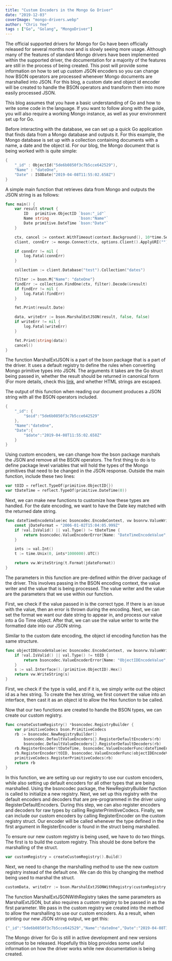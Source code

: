 ```yaml
---
title: "Custom Encoders in the Mongo Go Driver"
date: "2019-12-03"
coverImage: "mongo-drivers.webp"
author: "Chris Yee"
tags : ["Go", "Golang", "MongoDriver"]
---
```


The official supported drivers for Mongo for Go have been officially released for several months now and is slowly seeing more usage. Although many of the features of standard Mongo drivers have been implemented within the supported driver, the documentation for a majority of the features are still in the process of being created. This post will provide some information on how to set up custom JSON encoders so you can change how BSON operators are processed whenever Mongo documents are marshalled into JSON. For this blog, a custom date and object id encoder will be created to handle the BSON operators and transform them into more easily processed JSON.

This blog assumes that you have a basic understanding of Go and how to write some code in the language. If you want to follow along with the guide, you will also require a working Mongo instance, as well as your environment set up for Go.

Before interacting with the database, we can set up a quick Go application that finds data from a Mongo database and outputs it. For this example, the Mongo database is set up with a collection containing documents with a name, a date and the object id. For our blog, the Mongo document that is being worked with is quite simple:

```go
{
    "_id" : ObjectId("5de6b0850f3c7b5cce642529"),
    "Name" : "dateOne",
    "Date" : ISODate("2019-04-08T11:55:02.658Z")
}
```

A simple main function that retrieves data from Mongo and outputs the JSON string is as follows:

```go
func main() {
	var result struct {
		ID   primitive.ObjectID `bson:"_id"`
		Name string             `bson:"Name"`
		Date primitive.DateTime `bson:"Date"`
	}

	ctx, cancel := context.WithTimeout(context.Background(), 10*time.Second)
	client, connErr := mongo.Connect(ctx, options.Client().ApplyURI(""))

	if connErr != nil {
		log.Fatal(connErr)
	}

	collection := client.Database("test").Collection("dates")

	filter := bson.M{"Name": "dateOne"}
	findErr := collection.FindOne(ctx, filter).Decode(&result)
	if findErr != nil {
		log.Fatal(findErr)
	}

	fmt.Print(result.Date)

	data, writeErr := bson.MarshalExtJSON(result, false, false)
	if writeErr != nil {
		log.Fatal(writeErr)
	}

	fmt.Print(string(data))
	cancel()
}
```

The function MarshalExtJSON is a part of the bson package that is a part of the driver. It uses a default registry to define the rules when converting Mongo primitive types into JSON. The arguments it takes are the Go struct being passed in, whether the result should be returned in canonical form (For more details, check this [link](https://docs.mongodb.com/manual/reference/mongodb-extended-json/](https://docs.mongodb.com/manual/reference/mongodb-extended-json/)), and whether HTML strings are escaped.

The output of this function when reading our document produces a JSON string with all the BSON operators included.

```go
{
	"_id": {
		"$oid":"5de6b0850f3c7b5cce642529"
	},
	"Name":"dateOne",
	"Date":{
		"$date":"2019-04-08T11:55:02.658Z"
	}
}
```

Using custom encoders, we can change how the bson package marshals the JSON and remove all the BSON operators. The first thing to do is to define package level variables that will hold the types of the Mongo primitives that need to be changed in the JSON response. Outside the main function, include these two lines:

```go
var tOID = reflect.TypeOf(primitive.ObjectID{})
var tDateTime = reflect.TypeOf(primitive.DateTime(0))
```

Next, we can make new functions to customize how these types are handled. For the date encoding, we want to have the Date key matched with the returned date string.

```go
func dateTimeEncodeValue(ec bsoncodec.EncodeContext, vw bsonrw.ValueWriter, val reflect.Value) error {
	const jDateFormat = "2006-01-02T15:04:05.999Z"
	if !val.IsValid() || val.Type() != tDateTime {
		return bsoncodec.ValueEncoderError{Name: "DateTimeEncodeValue", Types: []reflect.Type{tDateTime}, Received: val}
	}

	ints := val.Int()
	t := time.Unix(0, ints*1000000).UTC()

	return vw.WriteString(t.Format(jdateFormat))
}
```

The parameters in this function are pre-defined within the driver package of the driver. This involves passing in the BSON encoding context, the value writer and the value that is being processed. The value writer and the value are the parameters that we use within our function.

First, we check if the value passed in is the correct type. If there is an issue with the value, then an error is thrown during the encoding. Next, we can set the format we want our date string to appear in, and process our value into a Go Time object. After that, we can use the value writer to write the formatted date into our JSON string.

Similar to the custom date encoding, the object id encoding function has the same structure.

```go
func objectIDEncodeValue(ec bsoncodec.EncodeContext, vw bsonrw.ValueWriter, val reflect.Value) error {
	if !val.IsValid() || val.Type() != tOID {
		return bsoncodec.ValueEncoderError{Name: "ObjectIDEncodeValue", Types: []reflect.Type{tOID}, Received: val}
	}
	s := val.Interface().(primitive.ObjectID).Hex()
	return vw.WriteString(s)
}
```

First, we check if the type is valid, and if it is, we simply write out the object id as a hex string. To create the hex string, we first convert the value into an interface, then cast it as an object id to allow the Hex function to be called.

Now that our two functions are created to handle the BSON types, we can create our custom registry.

```go
func createCustomRegistry() *bsoncodec.RegistryBuilder {
	var primitiveCodecs bson.PrimitiveCodecs
	rb := bsoncodec.NewRegistryBuilder()
        bsoncodec.DefaultValueEncoders{}.RegisterDefaultEncoders(rb)
        bsoncodec.DefaultValueDecoders{}.RegisterDefaultDecoders(rb)
	rb.RegisterEncoder(tDateTime, bsoncodec.ValueEncoderFunc(dateTimeEncodeValue))
	rb.RegisterEncoder(tOID, bsoncodec.ValueEncoderFunc(objectIDEncodeValue))
	primitiveCodecs.RegisterPrimitiveCodecs(rb)
	return rb
}
```

In this function, we are setting up our registry to use our custom encoders, while also setting up default encoders for all other types that are being marshalled. Using the bsoncodec package, the NewRegistryBuilder function is called to initialize a new registry. Next, we set up this registry with the default encoders and decoders that are pre-programmed in the driver using RegisterDefaultEncoders. During this step, we can also register encoders and decoders for raw types by calling RegisterPrimitiveCodecs. Finally, we can include our custom encoders by calling RegisterEncoder on the custom registry struct. Our encoder will be called whenever the type defined in the first argument in RegisterEncoder is found in the struct being marshalled.

To ensure our new custom registry is being used, we have to do two things. The first is to build the custom registry. This should be done before the marshalling of the struct.

```go
var customRegistry = createCustomRegistry().Build()
```

Next, we need to change the marshalling method to use the new custom registry instead of the default one. We can do this by changing the method being used to marshal the struct.

```go
customData, writeErr := bson.MarshalExtJSONWithRegistry(customRegistry, result, false, false)
```

The function MarshalExtJSONWithRegistry takes the same parameters as MarshalExtJSON, but also requires a custom registry to be passed in as the first parameter. We pass in the custom registry we created into the method to allow the marshalling to use our custom encoders. As a result, when printing our new JSON string output, we get this:

```go
{"_id":"5de6b0850f3c7b5cce642529","Name":"dateOne","Date":"2019-04-08T11:55:02.658Z"}
```

The Mongo driver for Go is still in active development and new versions continue to be released. Hopefully this blog provides some useful information on how the driver works while new documentation is being created.
